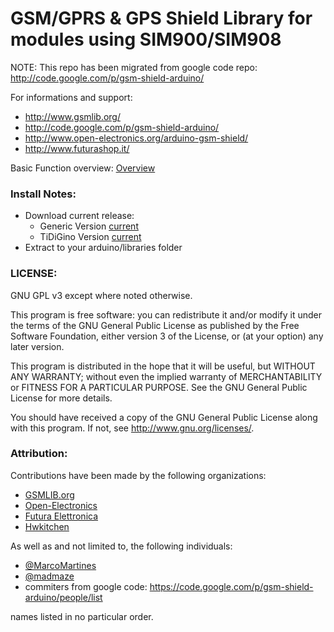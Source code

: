 GSM/GPRS & GPS Shield Library for modules using SIM900/SIM908
======
NOTE: This repo has been migrated from google code repo: http://code.google.com/p/gsm-shield-arduino/


For informations and support:
- http://www.gsmlib.org/
- http://code.google.com/p/gsm-shield-arduino/
- http://www.open-electronics.org/arduino-gsm-shield/
- http://www.futurashop.it/

Basic Function overview: [Overview](https://raw.github.com/MarcoMartines/GSM-GPRS-GPS-Shield/GSMSHIELD/README)

### Install Notes:
- Download current release:
	- Generic Version [current](https://github.com/MarcoMartines/GSM-GPRS-GPS-Shield/archive/v3.07.1.zip)
	- TiDiGino Version [current](https://github.com/MarcoMartines/GSM-GPRS-GPS-Shield/archive/v3.07_TDG.zip)
- Extract to your arduino/libraries folder

### LICENSE:
GNU GPL v3 except where noted otherwise.

This program is free software: you can redistribute it and/or modify 
it under the terms of the GNU General Public License as published by
the Free Software Foundation, either version 3 of the License, or
(at your option) any later version.

This program is distributed in the hope that it will be useful,
but WITHOUT ANY WARRANTY; without even the implied warranty of
MERCHANTABILITY or FITNESS FOR A PARTICULAR PURPOSE.  See the
GNU General Public License for more details.

You should have received a copy of the GNU General Public License
along with this program.  If not, see <http://www.gnu.org/licenses/>.

### Attribution:

Contributions have been made by the following organizations:
- [GSMLIB.org](http://www.gsmlib.org)
- [Open-Electronics](http://www.open-electronics.org/arduino-gsm-shield/)
- [Futura Elettronica](http://www.futurashop.it)
- [Hwkitchen](http://www.hwkitchen.com)

As well as and not limited to, the following individuals:
 - [@MarcoMartines](https://github.com/MarcoMartines)
 - [@madmaze](https://github.com/madmaze)
 - commiters from google code: https://code.google.com/p/gsm-shield-arduino/people/list

names listed in no particular order.
